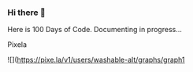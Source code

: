 ### Hi there 👋
Here is 100 Days of Code. Documenting in progress...

Pixela 

![](https://pixe.la/v1/users/washable-alt/graphs/graph1
